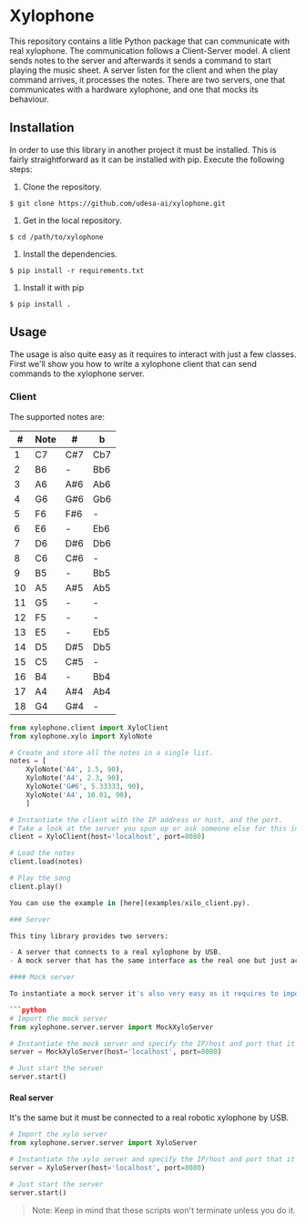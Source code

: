 # Xylophone

This repository contains a litle Python package that can communicate with real xylophone.
The communication follows a Client-Server model.
A client sends notes to the server and afterwards it sends a command to start playing the music sheet.
A server listen for the client and when the play command arrives, it processes the notes.
There are two servers, one that communicates with a hardware xylophone, and one that mocks its behaviour.

## Installation

In order to use this library in another project it must be installed.
This is fairly straightforward as it can be installed with pip.
Execute the following steps:

1. Clone the repository.

```shell
$ git clone https://github.com/udesa-ai/xylophone.git
```

1. Get in the local repository.

```shell
$ cd /path/to/xylophone
```

1. Install the dependencies.

```shell
$ pip install -r requirements.txt
```

1. Install it with pip

```shell
$ pip install .
```

## Usage

The usage is also quite easy as it requires to interact with just a few classes.
First we'll show you how to write a xylophone client that can send commands to the xylophone server.

### Client

The supported notes are:

| #  | Note | #   | b   |
|----|------|-----|-----|
| 1  | C7   | C#7 | Cb7 |
| 2  | B6   | -   | Bb6 |
| 3  | A6   | A#6 | Ab6 |
| 4  | G6   | G#6 | Gb6 |
| 5  | F6   | F#6 | -   |
| 6  | E6   | -   | Eb6 |
| 7  | D6   | D#6 | Db6 |
| 8  | C6   | C#6 | -   |
| 9  | B5   | -   | Bb5 |
| 10 | A5   | A#5 | Ab5 |
| 11 | G5   | -   | -   |
| 12 | F5   | -   | -   |
| 13 | E5   | -   | Eb5 |
| 14 | D5   | D#5 | Db5 |
| 15 | C5   | C#5 | -   |
| 16 | B4   |  -  | Bb4 |
| 17 | A4   | A#4 | Ab4 |
| 18 | G4   | G#4 | -   |


```python
from xylophone.client import XyloClient
from xylophone.xylo import XyloNote

# Create and store all the notes in a single list.
notes = [
    XyloNote('A4', 1.5, 90),
    XyloNote('A4', 2.3, 90),
    XyloNote('G#6', 5.33333, 90),
    XyloNote('A4', 10.01, 90),
    ]

# Instantiate the client with the IP address or host, and the port.
# Take a look at the server you spun up or ask someone else for this info.
client = XyloClient(host='localhost', port=8080)

# Load the notes
client.load(notes)

# Play the song
client.play()

You can use the example in [here](examples/xilo_client.py).

### Server

This tiny library provides two servers:

- A server that connects to a real xylophone by USB.
- A mock server that has the same interface as the real one but just acknowledges the sent message.

#### Mock server

To instantiate a mock server it's also very easy as it requires to import only one class from this library.

```python
# Import the mock server
from xylophone.server.server import MockXyloServer

# Instantiate the mock server and specify the IP/host and port that it's going to be using.
server = MockXyloServer(host='localhost', port=8080)

# Just start the server
server.start()
```

#### Real server

It's the same but it must be connected to a real robotic xylophone by USB.

```python
# Import the xylo server
from xylophone.server.server import XyloServer

# Instantiate the xylo server and specify the IP/host and port that it's going to be using.
server = XyloServer(host='localhost', port=8080)

# Just start the server
server.start()
```

> Note: Keep in mind that these scripts won't terminate unless you do it.

